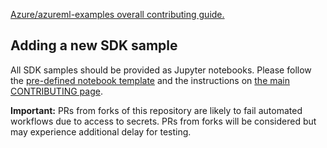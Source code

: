 [Azure/azureml-examples overall contributing guide.](../CONTRIBUTING.md)

## Adding a new SDK sample

All SDK samples should be provided as Jupyter notebooks. Please follow the [pre-defined notebook template](../infra/templates/notebook_template.ipynb) and the instructions on [the main CONTRIBUTING page](../CONTRIBUTING.md).

**Important:** PRs from forks of this repository are likely to fail automated workflows due to access to secrets. PRs from forks will be considered but may experience additional delay for testing.
